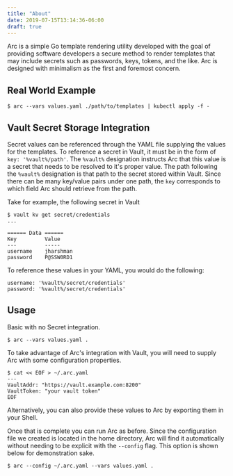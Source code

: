 ```yaml
---
title: "About"
date: 2019-07-15T13:14:36-06:00
draft: true
---
```


Arc is a simple Go template rendering utility developed with the goal of providing software developers a secure method to render templates that may include secrets such as passwords, keys, tokens, and the like. Arc is designed with minimalism as the first and foremost concern.

## Real World Example
```
$ arc --vars values.yaml ./path/to/templates | kubectl apply -f -
```

## Vault Secret Storage Integration
Secret values can be referenced through the YAML file supplying the values for the templates.
To reference a secret in Vault, it must be in the form of `key: '%vault%/path'`.  The `%vault%` designation instructs Arc that this value is a secret that needs to be resolved to it's proper value.  The path following the `%vault%` designation is that path to the secret stored within Vault.  Since there can be many key/value pairs under one path, the `key` corresponds to which field Arc should retrieve from the path.

Take for example, the following secret in Vault
```
$ vault kv get secret/credentials
...

====== Data ======
Key         Value
---         -----
username    jharshman
password    P@SSW0RD1
```

To reference these values in your YAML, you would do the following:
```
username: '%vault%/secret/credentials'
password: '%vault%/secret/credentials'
```

## Usage

Basic with no Secret integration.
```
$ arc --vars values.yaml .
```

To take advantage of Arc's integration with Vault, you will need to supply Arc with some configuration properties.
```
$ cat << EOF > ~/.arc.yaml
---
VaultAddr: "https://vault.example.com:8200"
VaultToken: "your vault token"
EOF
```

Alternatively, you can also provide these values to Arc by exporting them in your Shell.

Once that is complete you can run Arc as before.  Since the configuration file we created is located in the home directory, Arc will find it automatically without needing to be explicit with the `--config` flag.  This option is shown below for demonstration sake.
```
$ arc --config ~/.arc.yaml --vars values.yaml .
```

